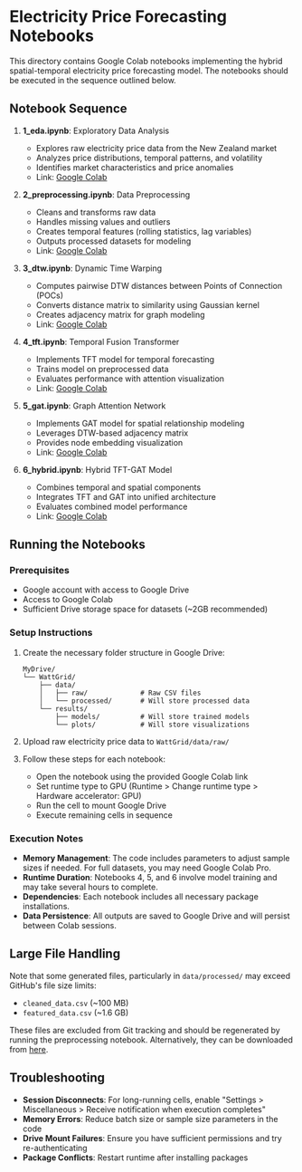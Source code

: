 # Electricity Price Forecasting Notebooks

This directory contains Google Colab notebooks implementing the hybrid spatial-temporal electricity price forecasting model. The notebooks should be executed in the sequence outlined below.

## Notebook Sequence

1. **1_eda.ipynb**: Exploratory Data Analysis
   - Explores raw electricity price data from the New Zealand market
   - Analyzes price distributions, temporal patterns, and volatility
   - Identifies market characteristics and price anomalies
   - Link: [Google Colab](https://colab.research.google.com/drive/1id5WP6gZgAipPrvEMaQow_sXiSnFXKXw)

2. **2_preprocessing.ipynb**: Data Preprocessing
   - Cleans and transforms raw data
   - Handles missing values and outliers
   - Creates temporal features (rolling statistics, lag variables)
   - Outputs processed datasets for modeling
   - Link: [Google Colab](https://colab.research.google.com/drive/1tWlCnCovujRVCOLGuitaiwzocoNu4Hrk)

3. **3_dtw.ipynb**: Dynamic Time Warping
   - Computes pairwise DTW distances between Points of Connection (POCs)
   - Converts distance matrix to similarity using Gaussian kernel
   - Creates adjacency matrix for graph modeling
   - Link: [Google Colab](https://colab.research.google.com/drive/10_jVLxxvGZsvY9K3R0dO__DMS7paus_N)

4. **4_tft.ipynb**: Temporal Fusion Transformer
   - Implements TFT model for temporal forecasting
   - Trains model on preprocessed data
   - Evaluates performance with attention visualization
   - Link: [Google Colab](https://colab.research.google.com/drive/1g3zcN_hJ1NHwiVYTZIB_LB41Pw65tzkb)

5. **5_gat.ipynb**: Graph Attention Network
   - Implements GAT model for spatial relationship modeling
   - Leverages DTW-based adjacency matrix
   - Provides node embedding visualization
   - Link: [Google Colab](https://colab.research.google.com/drive/1YLn2KRSFi3wNwIJcoVFwl_n2ZUsXmVdK)

6. **6_hybrid.ipynb**: Hybrid TFT-GAT Model
   - Combines temporal and spatial components
   - Integrates TFT and GAT into unified architecture
   - Evaluates combined model performance
   - Link: [Google Colab](https://colab.research.google.com/drive/1YuoDryvxMACkR5TMPfb1CMwSbx8V6jDx)

## Running the Notebooks

### Prerequisites
- Google account with access to Google Drive
- Access to Google Colab
- Sufficient Drive storage space for datasets (~2GB recommended)

### Setup Instructions

1. Create the necessary folder structure in Google Drive:
   ```
   MyDrive/
   └── WattGrid/
       ├── data/
       │   ├── raw/             # Raw CSV files
       │   └── processed/       # Will store processed data
       └── results/
           ├── models/          # Will store trained models
           └── plots/           # Will store visualizations
   ```

2. Upload raw electricity price data to `WattGrid/data/raw/`

3. Follow these steps for each notebook:
   - Open the notebook using the provided Google Colab link
   - Set runtime type to GPU (Runtime > Change runtime type > Hardware accelerator: GPU)
   - Run the cell to mount Google Drive
   - Execute remaining cells in sequence

### Execution Notes

- **Memory Management**: The code includes parameters to adjust sample sizes if needed. For full datasets, you may need Google Colab Pro.
- **Runtime Duration**: Notebooks 4, 5, and 6 involve model training and may take several hours to complete.
- **Dependencies**: Each notebook includes all necessary package installations.
- **Data Persistence**: All outputs are saved to Google Drive and will persist between Colab sessions.

## Large File Handling

Note that some generated files, particularly in `data/processed/` may exceed GitHub's file size limits:
- `cleaned_data.csv` (~100 MB)
- `featured_data.csv` (~1.6 GB)

These files are excluded from Git tracking and should be regenerated by running the preprocessing notebook. Alternatively, they can be downloaded from [here](https://drive.google.com/drive/folders/1GgSX5nYtxqsZ4l_VwCbjYTzLSmbDSUD1).

## Troubleshooting

- **Session Disconnects**: For long-running cells, enable "Settings > Miscellaneous > Receive notification when execution completes"
- **Memory Errors**: Reduce batch size or sample size parameters in the code
- **Drive Mount Failures**: Ensure you have sufficient permissions and try re-authenticating
- **Package Conflicts**: Restart runtime after installing packages
